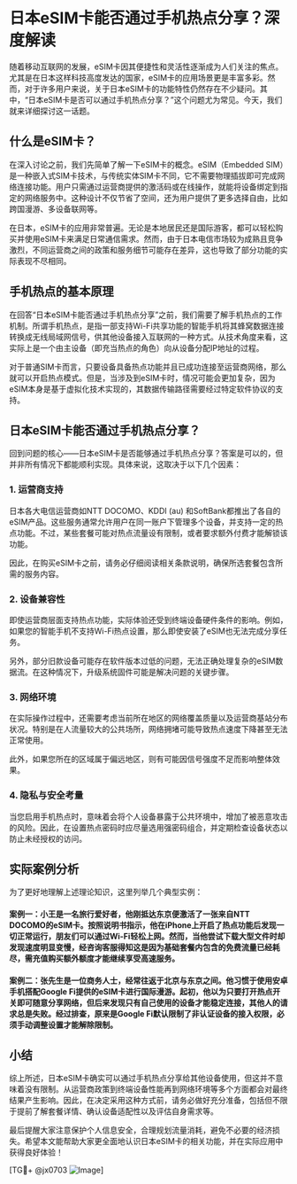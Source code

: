 # 日本eSIM卡能否通过手机热点分享？深度解读

随着移动互联网的发展，eSIM卡因其便捷性和灵活性逐渐成为人们关注的焦点。尤其是在日本这样科技高度发达的国家，eSIM卡的应用场景更是丰富多彩。然而，对于许多用户来说，关于日本eSIM卡的功能特性仍然存在不少疑问。其中，“日本eSIM卡是否可以通过手机热点分享？”这个问题尤为常见。今天，我们就来详细探讨这一话题。

## 什么是eSIM卡？

在深入讨论之前，我们先简单了解一下eSIM卡的概念。eSIM（Embedded SIM）是一种嵌入式SIM卡技术，与传统实体SIM卡不同，它不需要物理插拔即可完成网络连接功能。用户只需通过运营商提供的激活码或在线操作，就能将设备绑定到指定的网络服务中。这种设计不仅节省了空间，还为用户提供了更多选择自由，比如跨国漫游、多设备联网等。

在日本，eSIM卡的应用非常普遍。无论是本地居民还是国际游客，都可以轻松购买并使用eSIM卡来满足日常通信需求。然而，由于日本电信市场较为成熟且竞争激烈，不同运营商之间的政策和服务细节可能存在差异，这也导致了部分功能的实际表现不尽相同。

## 手机热点的基本原理

在回答“日本eSIM卡能否通过手机热点分享”之前，我们需要了解手机热点的工作机制。所谓手机热点，是指一部支持Wi-Fi共享功能的智能手机将其蜂窝数据连接转换成无线局域网信号，供其他设备接入互联网的一种方式。从技术角度来看，这实际上是一个由主设备（即充当热点的角色）向从设备分配IP地址的过程。

对于普通SIM卡而言，只要设备具备热点功能并且已成功连接至运营商网络，那么就可以开启热点模式。但是，当涉及到eSIM卡时，情况可能会更加复杂，因为eSIM本身是基于虚拟化技术实现的，其数据传输路径需要经过特定软件协议的支持。

## 日本eSIM卡能否通过手机热点分享？

回到问题的核心——日本eSIM卡是否能够通过手机热点分享？答案是可以的，但并非所有情况下都能顺利实现。具体来说，这取决于以下几个因素：

### 1. **运营商支持**
   日本各大电信运营商如NTT DOCOMO、KDDI (au) 和SoftBank都推出了各自的eSIM产品。这些服务通常允许用户在同一账户下管理多个设备，并支持一定的热点功能。不过，某些套餐可能对热点流量设有限制，或者要求额外付费才能解锁该功能。

   因此，在购买eSIM卡之前，请务必仔细阅读相关条款说明，确保所选套餐包含所需的服务内容。

### 2. **设备兼容性**
   即使运营商层面支持热点功能，实际体验还受到终端设备硬件条件的影响。例如，如果您的智能手机不支持Wi-Fi热点设置，那么即使安装了eSIM也无法完成分享任务。

   另外，部分旧款设备可能存在软件版本过低的问题，无法正确处理复杂的eSIM数据流。在这种情况下，升级系统固件可能是解决问题的关键步骤。

### 3. **网络环境**
   在实际操作过程中，还需要考虑当前所在地区的网络覆盖质量以及运营商基站分布状况。特别是在人流量较大的公共场所，网络拥堵可能导致热点速度下降甚至无法正常使用。

   此外，如果您所在的区域属于偏远地区，则有可能因信号强度不足而影响整体效果。

### 4. **隐私与安全考量**
   当您启用手机热点时，意味着会将个人设备暴露于公共环境中，增加了被恶意攻击的风险。因此，在设置热点密码时应尽量选用强密码组合，并定期检查设备状态以防止未经授权的访问。

## 实际案例分析

为了更好地理解上述理论知识，这里列举几个典型实例：

#### 案例一：小王是一名旅行爱好者，他刚抵达东京便激活了一张来自NTT DOCOMO的eSIM卡。按照说明书指示，他在iPhone上开启了热点功能后发现一切正常运行，朋友们可以通过Wi-Fi轻松上网。然而，当他尝试下载大型文件时却发现速度明显变慢，经咨询客服得知这是因为基础套餐内包含的免费流量已经耗尽，需充值购买额外额度才能继续享受高速服务。

#### 案例二：张先生是一位商务人士，经常往返于北京与东京之间。他习惯于使用安卓手机搭配Google Fi提供的eSIM卡进行国际漫游。起初，他以为只要打开热点开关即可随意分享网络，但后来发现只有自己使用的设备才能稳定连接，其他人的请求总是失败。经过排查，原来是Google Fi默认限制了非认证设备的接入权限，必须手动调整设置才能解除限制。

## 小结

综上所述，日本eSIM卡确实可以通过手机热点分享给其他设备使用，但这并不意味着没有限制。从运营商政策到终端设备性能再到网络环境等多个方面都会对最终结果产生影响。因此，在决定采用这种方式前，请务必做好充分准备，包括但不限于提前了解套餐详情、确认设备适配性以及评估自身需求等。

最后提醒大家注意保护个人信息安全，合理规划流量消耗，避免不必要的经济损失。希望本文能帮助大家更全面地认识日本eSIM卡的相关功能，并在实际应用中获得良好体验！

[TG💪+ @jx0703 ![Image](https://github.com/user-attachments/assets/dbca1d08-cadb-493c-b0ec-ad6f7a83f270)]